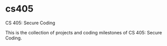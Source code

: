# cs405
CS 405: Secure Coding

This is the collection of projects and coding milestones of CS 405: Secure Coding.
